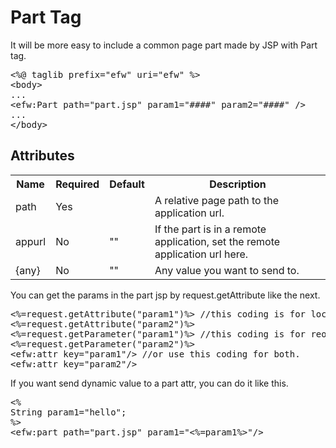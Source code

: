 <H1>Part Tag</H1>
It will be more easy to include a common page part made by JSP with Part tag.
<pre>
&lt;%@ taglib prefix=&quot;efw&quot; uri=&quot;efw&quot; %&gt;
&lt;body&gt;
...
&lt;efw:Part path="part.jsp" param1="####" param2="####" /&gt;		//or efw:part , efw:PART
...
&lt;/body&gt;
</pre>


<h2>Attributes</h2>
<table>
<tr><th>Name</th><th>Required</th><th>Default</th><th>Description</th></tr>
<tr><td>path</td><td>Yes</td><td></td><td>A relative page path to the application url.</td></tr>
<tr><td>appurl</td><td>No</td><td>""</td><td>If the part is in a remote application, set the remote application url here.</td></tr>
<tr><td>{any}</td><td>No</td><td>""</td><td>Any value you want to send to.</td></tr>
</table>


You can get the params in the part jsp by request.getAttribute like the next.

<pre>
<%=request.getAttribute("param1")%>	//this coding is for local part.
<%=request.getAttribute("param2")%>
<%=request.getParameter("param1")%>	//this coding is for reomote part.
<%=request.getParameter("param2")%>
&lt;efw:attr key="param1"/> //or use this coding for both.
&lt;efw:attr key="param2"/> 
</pre>


If you want send dynamic value to a part attr, you can do it like this.
<pre>
&lt;% 
String param1="hello";
%>
&lt;efw:part path="part.jsp" param1="<%=param1%>"/>
</pre>